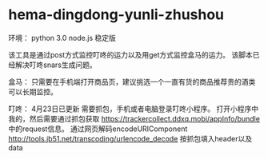 # hema-dingdong-yunli-zhushou
环境：
python 3.0 
node.js 稳定版

该工具是通过post方式监控叮咚的运力以及用get方式监控盒马的运力。
该脚本已经解决叮咚snars生成问题。

盒马：
只需要在手机端打开商品页，建议挑选一个一直有货的商品推荐贵的酒类可以长期监控。

叮咚：
4月23日已更新
需要抓包，手机或者电脑登录叮咚小程序。
打开小程序中我的，然后需要通过抓包获取 https://trackercollect.ddxq.mobi/appInfo/bundle 中的request信息。
通过网页解码encodeURIComponent http://tools.jb51.net/transcoding/urlencode_decode
按抓包填入header以及data
